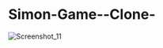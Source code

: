 # Simon-Game--Clone-


![Screenshot_11](https://user-images.githubusercontent.com/101234161/158503630-73eaa4e9-77d8-4bc2-ad4b-564cf74116cb.png)

